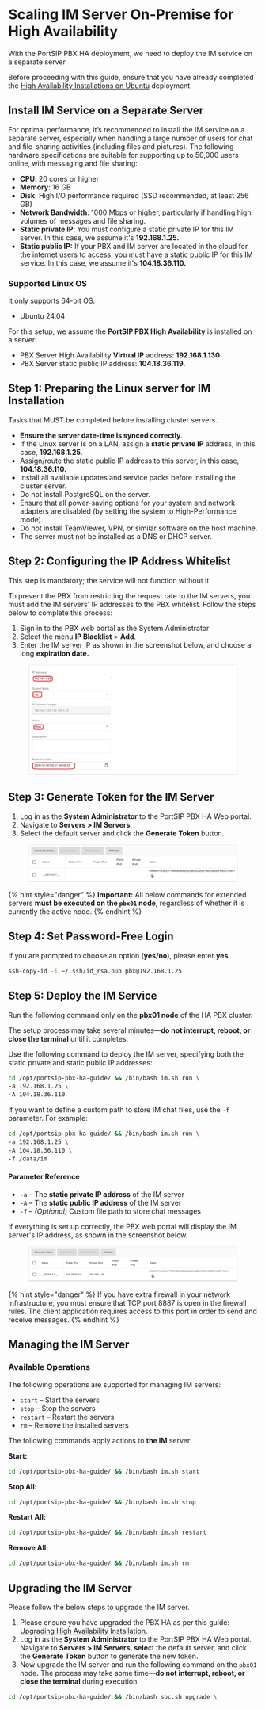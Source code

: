 # Scaling IM Server On-Premise for High Availability

With the PortSIP PBX HA deployment, we need to deploy the IM service on a separate server.

Before proceeding with this guide, ensure that you have already completed the [High Availability Installations on Ubuntu](high-availability-installations-on-ubuntu.md) deployment.

## Install IM Service on a Separate Server

For optimal performance, it’s recommended to install the IM service on a separate server, especially when handling a large number of users for chat and file-sharing activities (including files and pictures). The following hardware specifications are suitable for supporting up to 50,000 users online, with messaging and file sharing:

* **CPU**: 20 cores or higher
* **Memory**: 16 GB
* **Disk**: High I/O performance required (SSD recommended, at least 256 GB)
* **Network Bandwidth**: 1000 Mbps or higher, particularly if handling high volumes of messages and file sharing.
* **Static private IP**: You must configure a static private IP for this IM server. In this case, we assume it's **192.168.1.25.**
* **Static public IP:** If your PBX and IM server are located in the cloud for the internet users to access, you must have a static public IP for this IM service. In this case, we assume it's **104.18.36.110.**

### **Supported Linux OS** <a href="#supported-linux-os" id="supported-linux-os"></a>

It only supports 64-bit OS.

* Ubuntu 24.04

For this setup, we assume the **PortSIP PBX High Availability** is installed on a server:

* PBX Server High Availability **Virtual IP** address: **192.168.1.130**
* PBX Server static public IP address: **104.18.36.119**.

## Step 1: **Preparing the Linux server for IM Installation**

Tasks that MUST be completed before installing cluster servers.

* **Ensure the server date-time is synced correctly**.
* If the Linux server is on a LAN, assign a **static private IP** address, in this case, **192.168.1.25**.
* Assign/route the static public IP address to this server, in this case, **104.18.36.110.**
* Install all available updates and service packs before installing the cluster server.
* Do not install PostgreSQL on the server.
* Ensure that all power-saving options for your system and network adapters are disabled (by setting the system to High-Performance mode).
* Do not install TeamViewer, VPN, or similar software on the host machine.
* The server must not be installed as a DNS or DHCP server.

## Step 2: Configuring the IP Address Whitelist <a href="#configuring-the-ip-address-whitelist" id="configuring-the-ip-address-whitelist"></a>

This step is mandatory; the service will not function without it.&#x20;

To prevent the PBX from restricting the request rate to the IM servers, you must add the IM servers' IP addresses to the PBX whitelist. Follow the steps below to complete this process:

1. Sign in to the PBX web portal as the System Administrator
2. Select the menu **IP Blacklist** > **Add**.
3. Enter the IM server IP as shown in the screenshot below, and choose a long **expiration date.**

<figure><img src="../../../.gitbook/assets/im_server_whitelist.png" alt="" width="563"><figcaption></figcaption></figure>

## Step 3: Generate Token for the IM Server

1. Log in as the **System Administrator** to the PortSIP PBX HA Web portal.
2. Navigate to **Servers > IM Servers**.
3. Select the default server and click the **Generate Token** button.

<figure><img src="../../../.gitbook/assets/im_server_update_address_new_token.png" alt=""><figcaption></figcaption></figure>

{% hint style="danger" %}
**Important:** All below commands for extended servers **must be executed on the `pbx01` node**, regardless of whether it is currently the active node.
{% endhint %}

## **Step 4: Set Password-Free Login** <a href="#set-password-free-login-for-all-these-servers" id="set-password-free-login-for-all-these-servers"></a>

If you are prompted to choose an option (**yes/no**), please enter **yes**.

```sh
ssh-copy-id -i ~/.ssh/id_rsa.pub pbx@192.168.1.25
```

## **Step 5: Deploy the IM Service**

Run the following command only on the **pbx01 node** of the HA PBX cluster.


The setup process may take several minutes—**do not interrupt, reboot, or close the terminal** until it completes.

Use the following command to deploy the IM server, specifying both the static private and static public IP addresses:

```sh
cd /opt/portsip-pbx-ha-guide/ && /bin/bash im.sh run \
-a 192.168.1.25 \
-A 104.18.36.110
```

If you want to define a custom path to store IM chat files, use the `-f` parameter. For example:

```sh
cd /opt/portsip-pbx-ha-guide/ && /bin/bash im.sh run \
-a 192.168.1.25 \
-A 104.18.36.110 \
-f /data/im
```

#### Parameter Reference

* `-a` – The **static private IP address** of the IM server
* `-A` – The **static public IP address** of the IM server
* `-f` – _(Optional)_ Custom file path to store chat messages

If everything is set up correctly, the PBX web portal will display the IM server's IP address, as shown in the screenshot below.

<figure><img src="../../../.gitbook/assets/im_server_update_address.png" alt=""><figcaption></figcaption></figure>

{% hint style="danger" %}
If you have extra firewall in your network infrastructure, you must ensure that TCP port 8887 is open in the firewall rules. The client application requires access to this port in order to send and receive messages.
{% endhint %}

## Managing the IM Server

### Available Operations

The following operations are supported for managing IM servers:

* `start` – Start the servers
* `stop` – Stop the servers
* `restart` – Restart the servers
* `rm` – Remove the installed servers

The following commands apply actions to **the IM** server:

**Start:**

```sh
cd /opt/portsip-pbx-ha-guide/ && /bin/bash im.sh start
```

**Stop All:**

```sh
cd /opt/portsip-pbx-ha-guide/ && /bin/bash im.sh stop
```

**Restart All:**

```sh
cd /opt/portsip-pbx-ha-guide/ && /bin/bash im.sh restart
```

**Remove All:**

```sh
cd /opt/portsip-pbx-ha-guide/ && /bin/bash im.sh rm
```

## Upgrading the IM Server <a href="#upgrade-server" id="upgrade-server"></a>

Please follow the below steps to upgrade the IM server.

1. Please ensure you have upgraded the PBX HA as per this guide: [Upgrading High Availability Installation](upgrading-high-availability-installation.md).&#x20;
2. Log in as the **System Administrator** to the PortSIP PBX HA Web portal. Navigate to **Servers > IM Servers, sele**ct the default server, and click the **Generate Token** button to generate the new token.
3. Now upgrade the IM server and run the following command on the `pbx01` node. The process may take some time—**do not interrupt, reboot, or close the terminal** during execution.

```sh
cd /opt/portsip-pbx-ha-guide/ && /bin/bash sbc.sh upgrade \
```

